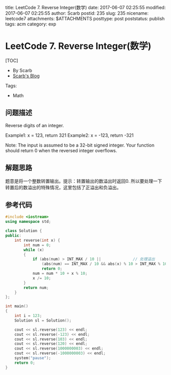 title: LeetCode 7. Reverse Integer(数学)
date: 2017-06-07 02:25:55
modified: 2017-06-07 02:25:55
author: Scarb
postid: 235
slug: 235
nicename: leetcode7
attachments: $ATTACHMENTS
posttype: post
poststatus: publish
tags: acm
category: exp

# LeetCode 7. Reverse Integer(数学)
[TOC]

- By Scarb
- [Scarb's Blog](http://115.28.48.229/wordpress/)


Tags:
- Math 


## 问题描述

Reverse digits of an integer.

Example1: x = 123, return 321
Example2: x = -123, return -321

Note:
The input is assumed to be a 32-bit signed integer. Your function should return 0 when the reversed integer overflows.

## 解题思路
题意是将一个整数转置输出。提示：转置输出的数溢出时返回0.
所以要处理一下转置后的数溢出的特殊情况，这里包括了正溢出和负溢出。


## 参考代码
```C++
#include <iostream>
using namespace std;

class Solution {
public:
	int reverse(int x) {
		int num = 0;
		while (x)
		{
			if (abs(num) > INT_MAX / 10 ||              // 处理溢出
				(abs(num) == INT_MAX / 10 && abs(x) % 10 > INT_MAX % 10))
				return 0;
			num = num * 10 + x % 10;
			x /= 10;
		}
		return num;
	}
};

int main()
{
	int i = 123;
	Solution sl = Solution();

	cout << sl.reverse(123) << endl;
	cout << sl.reverse(-123) << endl;
	cout << sl.reverse(103) << endl;
	cout << sl.reverse(120) << endl;
	cout << sl.reverse(1000000003) << endl;
	cout << sl.reverse(-1000000003) << endl;
	system("pause");
	return 0;
}
```